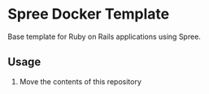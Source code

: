 # Spree Docker Template

Base template for Ruby on Rails applications using Spree.

## Usage

1. Move the contents of this repository 